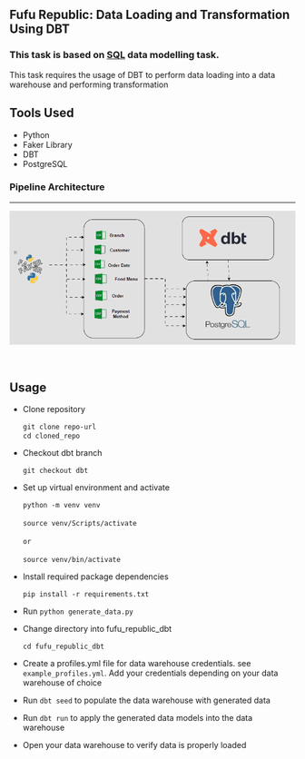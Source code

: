 ## Fufu Republic: Data Loading and Transformation Using DBT

### This task is based on [SQL](https://github.com/ioaviator/CDE_Bootcamp/tree/sql) data modelling task.

This task requires the usage of DBT to perform data loading into a data warehouse and performing transformation

## Tools Used
- Python
- Faker Library
- DBT
- PostgreSQL

### Pipeline Architecture
--------------------------
![pipeline architecture](./img_/dbt_modelling.gif)

<br>

## Usage

- Clone repository 
  ```
  git clone repo-url
  cd cloned_repo
  ```

- Checkout dbt branch
  ```
  git checkout dbt
  ```

- Set up virtual environment and activate
  ```
  python -m venv venv
  
  source venv/Scripts/activate
  
  or

  source venv/bin/activate
  ```
- Install required package dependencies
  ```
  pip install -r requirements.txt
  ```

- Run `python generate_data.py`
- Change directory into fufu_republic_dbt  
  ```
  cd fufu_republic_dbt
  ```
- Create a profiles.yml file for data warehouse credentials. see `example_profiles.yml`. Add your credentials depending on your data warehouse of choice
- Run `dbt seed` to populate the data warehouse with generated data
- Run `dbt run` to apply the generated data models into the data warehouse 
- Open your data warehouse to verify data is properly loaded
